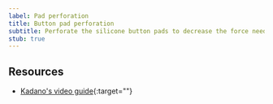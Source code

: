 ```yaml
---
label: Pad perforation
title: Button pad perforation
subtitle: Perforate the silicone button pads to decrease the force needed to actuate the buttons.
stub: true
---
```


## Resources

- [Kadano's video guide](https://www.youtube.com/watch?v=tL3zzBMGPaY){:target=""}
